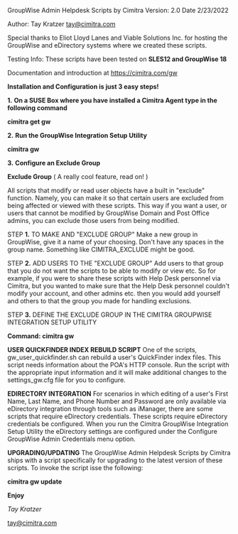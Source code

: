 GroupWise Admin Helpdesk Scripts by Cimitra
Version: 2.0
Date 2/23/2022

Author: Tay Kratzer tay@cimitra.com

Special thanks to Eliot Lloyd Lanes and Viable Solutions Inc. for hosting the GroupWise and eDirectory systems where we created these scripts. 

Testing Info: These scripts have been tested on **SLES12 and GroupWise 18**

Documentation and introduction at https://cimitra.com/gw

**Installation and Configuration is just 3 easy steps!**

**1.** **On a SUSE Box where you have installed a Cimitra Agent type in the following command**

**cimitra get gw**

**2.** **Run the GroupWise Integration Setup Utility** 

**cimitra gw**

**3.** **Configure an Exclude Group**

**Exclude Group** ( A really cool feature, read on! )

All scripts that modify or read user objects have a built in "exclude" function. Namely, you can make it so that certain users are excluded from being affected or viewed with these scripts. This way if you want a user, or users that cannot be modified by GroupWise Domain and Post Office admins, you can exclude those users from being modified. 

STEP **1.** TO MAKE AND "EXCLUDE GROUP"
Make a new group in GroupWise, give it a name of your choosing. Don't have any spaces in the group name. Something like CIMITRA_EXCLUDE might be good. 

STEP **2.** ADD USERS TO THE "EXCLUDE GROUP"
Add users to that group that you do not want the scripts to be able to modify or view etc. So for example, if you were to share these scripts with Help Desk personnel via Cimitra, but you wanted to make sure that the Help Desk personnel couldn't modify your account, and other admins etc. then you would add yourself and others to that the group you made for handling exclusions. 

STEP **3.** DEFINE THE EXCLUDE GROUP IN THE CIMITRA GROUPWISE INTEGRATION SETUP UTILITY

**Command: cimitra gw**

**USER QUICKFINDER INDEX REBUILD SCRIPT**
One of the scripts, gw_user_quickfinder.sh can rebuild a user's QuickFinder index files. This script needs information about the POA's HTTP console. Run the script with the appropriate input information and it will make additional changes to the settings_gw.cfg file for you to configure. 

**EDIRECTORY INTEGRATION**
For scenarios in which editing of a user's First Name, Last Name, and Phone Number and Password are only available via eDirectory integration through tools such as iManager, there are some scripts that require eDirectory credentials. These scripts require eDirectory credentials be configured. When you run the Cimitra GroupWise Integration Setup Utility the eDirectory settings are configured under the Configure GroupWise Admin Credentials menu option.  

**UPGRADING/UPDATING**
The GroupWise Admin Helpdesk Scripts by Cimitra ships with a script specifically for upgrading to the latest version of these scripts. To invoke the script isse the following: 

**cimitra gw update**

**Enjoy**

*Tay Kratzer*

tay@cimitra.com
